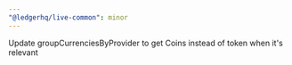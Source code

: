 ```yaml
---
"@ledgerhq/live-common": minor
---
```


Update groupCurrenciesByProvider to get Coins instead of token when it's relevant

